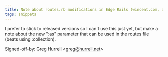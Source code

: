 ```yaml
---
title: Note about routes.rb modifications in Edge Rails (wincent.com, a945990)
tags: snippets
---
```


I prefer to stick to released versions so I can't use this just yet, but make a note about the new ":as" parameter that can be used in the routes file (beats using :collection).

Signed-off-by: Greg Hurrell &lt;greg@hurrell.net&gt;
